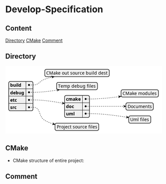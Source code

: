 # Develop-Specification
## Content
[Directory](#Directory)
[CMake](#CMake)
[Comment](#Comment)

## Directory
![project-structure](../uml/project-structure.png)

## CMake
* CMake structure of entire project:

## Comment
